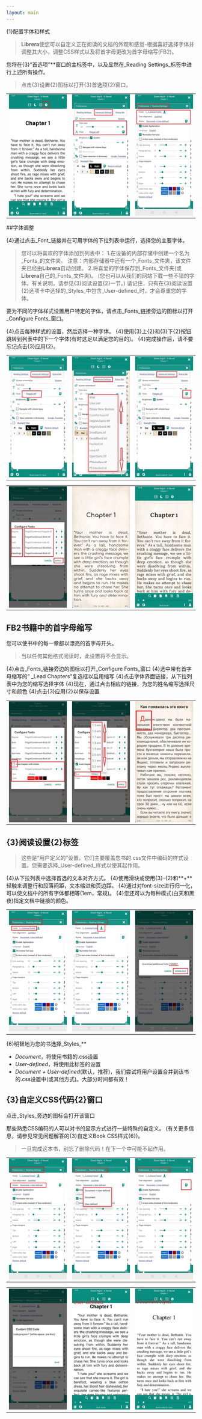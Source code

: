 ```yaml
---
layout: main
---
```


{1}配置字体和样式

> **Librera**使您可以自定义正在阅读的文档的外观和感觉-根据喜好选择字体并调整其大小，调整CSS样式以及将首字母更改为首字母缩写(FB2)。

您将在{3}“首选项”**窗口的主标签中，以及显然在_Reading Settings_标签中进行上述所有操作。


>点击{3}设置{2}图标以打开{3}首选项{2}窗口。

||||
|-|-|-|
|![](1.jpg)|![](2.jpg)|![](3.jpg)|

##字体调整

{4}通过点击_Font_链接并在可用字体的下拉列表中运行，选择您的主要字体。

>您可以将喜欢的字体添加到列表中：
1.在设备的内部存储中创建一个名为_Fonts_的文件夹。
>注意：内部存储器中还有一个_Fonts_文件夹，该文件夹已经由**Librera**自动创建。
2.将喜爱的字体保存到_Fonts_文件夹(或**Librera**自己的_Fonts_文件夹)。
>(您也可以从我们的网站下载一些不错的字体。有关说明，请参见{3}阅读设置{2}一节。)
>请记住，只有在{3}阅读设置{2}选项卡中选择的_Styles_中包含_User-defined_时，才会尊重您的字体。

要为不同的字体样式设置用户特定的字体，请点击_Fonts_链接旁边的图标以打开_Configure Fonts_窗口。

{4}点击每种样式的设置，然后选择一种字体。
{4}使用{3}上{2}和{3}下{2}按钮跳转到列表中的下一个字体(有时这足以满足您的目的)。
{4}完成操作后，请不要忘记点击{3}应用{2}。

||||
|-|-|-|
|![](23.jpg)|![](4.jpg)|![](5.jpg)|

||||
|-|-|-|
|![](6.jpg)|![](42.jpg)|![](43.jpg)|

## FB2书籍中的首字母缩写

您可以使书中的每一章都以漂亮的首字母开头。
 
>当以任何其他格式阅读时，此设置将不会显示。

{4}点击_Fonts_链接旁边的图标以打开_Configure Fonts_窗口
{4}选中带有首字母缩写的“ _Lead Chapters”复选框以启用缩写
{4}点击字体界面链接，从下拉列表中为您的缩写选择字体
{4}现在，通过点击相应的链接，为您的姓名缩写选择尺寸和颜色
{4}点击{3}应用{2}以保存设置

||||
|-|-|-|
|![](19.jpg)|![](20.jpg)|![](22.jpg)|


## {3}阅读设置{2}标签

>这些是“用户定义的”设置。它们主要覆盖您书的.css文件中编码的样式设置。您需要选择_User-defined_样式以使其起作用。

{4}从下拉列表中选择首选的文本对齐方式。
{4}使用滑块或使用{3}-{2}和**+**轻触来调整行和段落间距，文本缩进和页边距。
{4}通过对font-size进行归一化，可以使文档中的所有字体都相等(1em，常规)。
{4}您还可以为每种模式(白天和黑夜)指定文档中链接的颜色。

||||
|-|-|-|
|![](8.jpg)|![](9.jpg)|![](10.jpg)|

{6}明智地为您的书选择_Styles_**

* _Document_，将使用书籍的.css设置
* _User-defined_，将使用此标签的设置
* _Document + User-defined_(默认，推荐)，我们尝试将用户设置合并到该书的.css设置中(或其他方式)。大部分时间都有效！

## {3}自定义CSS代码{2}窗口

点击_Styles_旁边的图标会打开该窗口

那些熟悉CSS编码的人可以对书的显示方式进行一些特殊的自定义。 (有关更多信息，请参见常见问题解答的{3}自定义Book CSS样式{6})。

>一旦完成这本书，别忘了删除代码！在下一个中可能不起作用。

||||
|-|-|-|
|![](11.jpg)|![](12.jpg)|![](13.jpg)|

||||
|-|-|-|
|![](14.jpg)|![](15.jpg)|![](16.jpg)|
